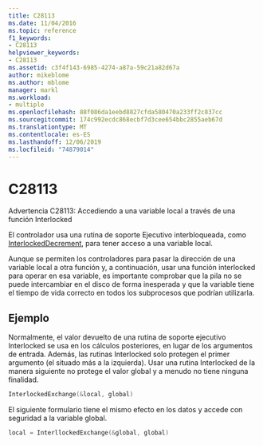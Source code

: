 ```yaml
---
title: C28113
ms.date: 11/04/2016
ms.topic: reference
f1_keywords:
- C28113
helpviewer_keywords:
- C28113
ms.assetid: c3f4f143-6985-4274-a87a-59c21a82d67a
author: mikeblome
ms.author: mblome
manager: markl
ms.workload:
- multiple
ms.openlocfilehash: 88f086da1eebd8827cfda580470a233ff2c837cc
ms.sourcegitcommit: 174c992ecdc868ecbf7d3cee654bbc2855aeb67d
ms.translationtype: MT
ms.contentlocale: es-ES
ms.lasthandoff: 12/06/2019
ms.locfileid: "74879014"
---
```

# <a name="c28113"></a>C28113
Advertencia C28113: Accediendo a una variable local a través de una función Interlocked

 El controlador usa una rutina de soporte Ejecutivo interbloqueada, como [InterlockedDecrement](/windows-hardware/drivers/ddi/content/wdm/nf-wdm-interlockeddecrement), para tener acceso a una variable local.

 Aunque se permiten los controladores para pasar la dirección de una variable local a otra función y, a continuación, usar una función interlocked para operar en esa variable, es importante comprobar que la pila no se puede intercambiar en el disco de forma inesperada y que la variable tiene el tiempo de vida correcto en todos los subprocesos que podrían utilizarla.

## <a name="example"></a>Ejemplo
 Normalmente, el valor devuelto de una rutina de soporte ejecutivo Interlocked se usa en los cálculos posteriores, en lugar de los argumentos de entrada. Además, las rutinas Interlocked solo protegen el primer argumento (el situado más a la izquierda). Usar una rutina Interlocked de la manera siguiente no protege el valor global y a menudo no tiene ninguna finalidad.

```cpp
InterlockedExchange(&local, global)
```

 El siguiente formulario tiene el mismo efecto en los datos y accede con seguridad a la variable global.

```cpp
local = InterllockedExchange(&global, global)
```
